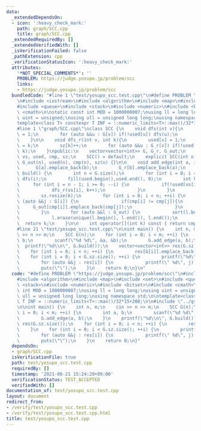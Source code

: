 ```yaml
---
data:
  _extendedDependsOn:
  - icon: ':heavy_check_mark:'
    path: graph/SCC.cpp
    title: graph/SCC.cpp
  _extendedRequiredBy: []
  _extendedVerifiedWith: []
  _isVerificationFailed: false
  _pathExtension: cpp
  _verificationStatusIcon: ':heavy_check_mark:'
  attributes:
    '*NOT_SPECIAL_COMMENTS*': ''
    PROBLEM: https://judge.yosupo.jp/problem/scc
    links:
    - https://judge.yosupo.jp/problem/scc
  bundledCode: "#line 1 \"test/yosupo_scc.test.cpp\"\n#define PROBLEM \"https://judge.yosupo.jp/problem/scc\"\
    \n#include <iostream>\n#include <algorithm>\n#include <map>\n#include <set>\n\
    #include <queue>\n#include <stack>\n#include <numeric>\n#include <bitset>\n#include\
    \ <cmath>\n\nstatic const int MOD = 1000000007;\nusing ll = long long;\nusing\
    \ uint = unsigned;\nusing ull = unsigned long long;\nusing namespace std;\n\n\
    template<class T> constexpr T INF = ::numeric_limits<T>::max()/32*15+208;\n\n\
    #line 1 \"graph/SCC.cpp\"\nclass SCC {\n    void dfs(int v){\n        used[v]\
    \ = 1;\n        for (auto &&u : G[v]) if(!used[u]) dfs(u);\n        vs.emplace_back(v);\n\
    \    }\n\n    void dfs_r(int v, int k){\n        used[v] = 1;\n        cmp[v]\
    \ = k;\n        sz[k]++;\n        for (auto &&u : G_r[v]) if(!used[u]) dfs_r(u,\
    \ k);\n    }\npublic:\n    vector<vector<int>> G, G_r, G_out;\n    vector<int>\
    \ vs, used, cmp, sz;\n    SCC() = default;\n    explicit SCC(int n) : G(n), G_r(n),\
    \ G_out(n), used(n), cmp(n), sz(n) {}\n\n    void add_edge(int a, int b){\n  \
    \      G[a].emplace_back(b);\n        G_r[b].emplace_back(a);\n    }\n\n    int\
    \ build() {\n        int n = G.size();\n        for (int i = 0; i < n; ++i) if(!used[i])\
    \ dfs(i);\n        fill(used.begin(),used.end(), 0);\n        int k = 0;\n   \
    \     for (int i = n - 1; i >= 0; --i) {\n            if(!used[vs[i]]){\n    \
    \            dfs_r(vs[i], k++);\n            }\n        }\n        G_out.resize(k);\n\
    \        sz.resize(k);\n        for (int i = 0; i < n; ++i) {\n            for\
    \ (auto &&j : G[i]) {\n                if(cmp[i] != cmp[j]){\n               \
    \     G_out[cmp[i]].emplace_back(cmp[j]);\n                }\n            }\n\
    \        }\n        for (auto &&l : G_out) {\n            sort(l.begin(), l.end());\n\
    \            l.erase(unique(l.begin(), l.end()), l.end());\n        }\n      \
    \  return k;\n    }\n\n    int operator[](int k) const { return cmp[k]; }\n};\n\
    #line 21 \"test/yosupo_scc.test.cpp\"\n\nint main() {\n    int n, m;\n    cin\
    \ >> n >> m;\n    SCC G(n);\n    for (int i = 0; i < m; ++i) {\n        int a,\
    \ b;\n        scanf(\"%d %d\", &a, &b);\n        G.add_edge(a, b);\n    }\n  \
    \  printf(\"%d\\n\", G.build());\n    vector<vector<int>> res(G.sz.size());\n\
    \    for (int i = 0; i < n; ++i) {\n        res[G[i]].emplace_back(i);\n    }\n\
    \    for (int i = 0; i < G.sz.size(); ++i) {\n        printf(\"%d\", G.sz[i]);\n\
    \        for (auto &&j : res[i]) {\n            printf(\" %d\", j);\n        }\n\
    \        puts(\"\");\n    }\n    return 0;\n}\n"
  code: "#define PROBLEM \"https://judge.yosupo.jp/problem/scc\"\n#include <iostream>\n\
    #include <algorithm>\n#include <map>\n#include <set>\n#include <queue>\n#include\
    \ <stack>\n#include <numeric>\n#include <bitset>\n#include <cmath>\n\nstatic const\
    \ int MOD = 1000000007;\nusing ll = long long;\nusing uint = unsigned;\nusing\
    \ ull = unsigned long long;\nusing namespace std;\n\ntemplate<class T> constexpr\
    \ T INF = ::numeric_limits<T>::max()/32*15+208;\n\n#include \"../graph/SCC.cpp\"\
    \n\nint main() {\n    int n, m;\n    cin >> n >> m;\n    SCC G(n);\n    for (int\
    \ i = 0; i < m; ++i) {\n        int a, b;\n        scanf(\"%d %d\", &a, &b);\n\
    \        G.add_edge(a, b);\n    }\n    printf(\"%d\\n\", G.build());\n    vector<vector<int>>\
    \ res(G.sz.size());\n    for (int i = 0; i < n; ++i) {\n        res[G[i]].emplace_back(i);\n\
    \    }\n    for (int i = 0; i < G.sz.size(); ++i) {\n        printf(\"%d\", G.sz[i]);\n\
    \        for (auto &&j : res[i]) {\n            printf(\" %d\", j);\n        }\n\
    \        puts(\"\");\n    }\n    return 0;\n}"
  dependsOn:
  - graph/SCC.cpp
  isVerificationFile: true
  path: test/yosupo_scc.test.cpp
  requiredBy: []
  timestamp: '2021-06-21 15:24:20+09:00'
  verificationStatus: TEST_ACCEPTED
  verifiedWith: []
documentation_of: test/yosupo_scc.test.cpp
layout: document
redirect_from:
- /verify/test/yosupo_scc.test.cpp
- /verify/test/yosupo_scc.test.cpp.html
title: test/yosupo_scc.test.cpp
---
```

